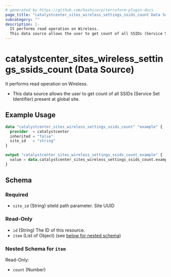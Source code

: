 ```yaml
---
# generated by https://github.com/hashicorp/terraform-plugin-docs
page_title: "catalystcenter_sites_wireless_settings_ssids_count Data Source - terraform-provider-catalystcenter"
subcategory: ""
description: |-
  It performs read operation on Wireless.
  This data source allows the user to get count of all SSIDs (Service Set Identifier) present at global site.
---
```


# catalystcenter_sites_wireless_settings_ssids_count (Data Source)

It performs read operation on Wireless.

- This data source allows the user to get count of all SSIDs (Service Set Identifier) present at global site.

## Example Usage

```terraform
data "catalystcenter_sites_wireless_settings_ssids_count" "example" {
  provider  = catalystcenter
  inherited = "false"
  site_id   = "string"
}

output "catalystcenter_sites_wireless_settings_ssids_count_example" {
  value = data.catalystcenter_sites_wireless_settings_ssids_count.example.item
}
```

<!-- schema generated by tfplugindocs -->
## Schema

### Required

- `site_id` (String) siteId path parameter. Site UUID

### Read-Only

- `id` (String) The ID of this resource.
- `item` (List of Object) (see [below for nested schema](#nestedatt--item))

<a id="nestedatt--item"></a>
### Nested Schema for `item`

Read-Only:

- `count` (Number)
